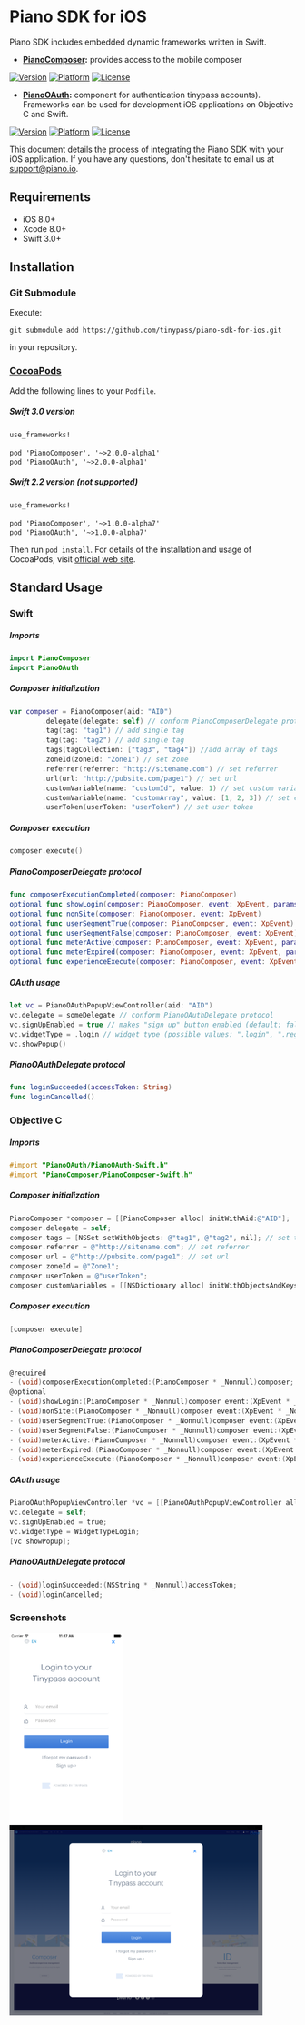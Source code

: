 # Piano SDK for iOS
Piano SDK includes embedded dynamic frameworks written in Swift.

- **[PianoComposer](http://cocoapods.org/pods/PianoComposer):** provides access to the mobile composer

[![Version](https://img.shields.io/cocoapods/v/PianoComposer.svg?style=flat)](http://cocoapods.org/pods/PianoComposer)
[![Platform](https://img.shields.io/cocoapods/p/PianoComposer.svg?style=flat)](http://cocoapods.org/pods/PianoComposer)
[![License](https://img.shields.io/cocoapods/l/PianoComposer.svg?style=flat)](http://cocoapods.org/pods/PianoComposer)

- **[PianoOAuth](http://cocoapods.org/pods/PianoOAuth):** component for authentication tinypass accounts). Frameworks can be used for development iOS applications on Objective C and Swift.

[![Version](https://img.shields.io/cocoapods/v/PianoOAuth.svg?style=flat)](http://cocoapods.org/pods/PianoOAuth)
[![Platform](https://img.shields.io/cocoapods/p/PianoOAuth.svg?style=flat)](http://cocoapods.org/pods/PianoOAuth)
[![License](https://img.shields.io/cocoapods/l/PianoOAuth.svg?style=flat)](http://cocoapods.org/pods/PianoOAuth)

This document details the process of integrating the Piano SDK with your iOS application. If you have any questions, don't hesitate to email us at support@piano.io.

## Requirements
- iOS 8.0+
- Xcode 8.0+
- Swift 3.0+

## Installation

### Git Submodule

Execute:
```
git submodule add https://github.com/tinypass/piano-sdk-for-ios.git
```	
in your repository. 

### [CocoaPods](https://cocoapods.org/)

Add the following lines to your `Podfile`.

##### Swift 3.0 version
```
use_frameworks!

pod 'PianoComposer', '~>2.0.0-alpha1'
pod 'PianoOAuth', '~>2.0.0-alpha1'
```

##### Swift 2.2 version (not supported)
```
use_frameworks!

pod 'PianoComposer', '~>1.0.0-alpha7'
pod 'PianoOAuth', '~>1.0.0-alpha7'
```
Then run `pod install`. For details of the installation and usage of CocoaPods, visit [official web site](https://cocoapods.org/).


## Standard Usage

### Swift
##### Imports
```Swift
import PianoComposer
import PianoOAuth
```

##### Composer initialization
```Swift
var composer = PianoComposer(aid: "AID")
        .delegate(delegate: self) // conform PianoComposerDelegate protocol
        .tag(tag: "tag1") // add single tag
        .tag(tag: "tag2") // add single tag
        .tags(tagCollection: ["tag3", "tag4"]) //add array of tags
        .zoneId(zoneId: "Zone1") // set zone
        .referrer(referrer: "http://sitename.com") // set referrer
        .url(url: "http://pubsite.com/page1") // set url
        .customVariable(name: "customId", value: 1) // set custom variable
        .customVariable(name: "customArray", value: [1, 2, 3]) // set custom variable
        .userToken(userToken: "userToken") // set user token
```

##### Composer execution
```Swift 
composer.execute()
``` 

##### PianoComposerDelegate protocol
```Swift 
func composerExecutionCompleted(composer: PianoComposer)
optional func showLogin(composer: PianoComposer, event: XpEvent, params: ShowLoginEventParams?)
optional func nonSite(composer: PianoComposer, event: XpEvent)
optional func userSegmentTrue(composer: PianoComposer, event: XpEvent)
optional func userSegmentFalse(composer: PianoComposer, event: XpEvent)    
optional func meterActive(composer: PianoComposer, event: XpEvent, params: PageViewMeterEventParams?)
optional func meterExpired(composer: PianoComposer, event: XpEvent, params: PageViewMeterEventParams?)    
optional func experienceExecute(composer: PianoComposer, event: XpEvent, params: ExperienceExecuteEventParams?)
```

##### OAuth usage
```Swift
let vc = PianoOAuthPopupViewController(aid: "AID")
vc.delegate = someDelegate // conform PianoOAuthDelegate protocol
vc.signUpEnabled = true // makes "sign up" button enabled (default: false)
vc.widgetType = .login // widget type (possible values: ".login", ".register")
vc.showPopup()
```

##### PianoOAuthDelegate protocol
```Swift
func loginSucceeded(accessToken: String)
func loginCancelled() 
```

### Objective C
##### Imports
```objective-c
#import "PianoOAuth/PianoOAuth-Swift.h"
#import "PianoComposer/PianoComposer-Swift.h"
```

##### Composer initialization
```objective-c
PianoComposer *composer = [[PianoComposer alloc] initWithAid:@"AID"];
composer.delegate = self;
composer.tags = [NSSet setWithObjects: @"tag1", @"tag2", nil]; // set tags
composer.referrer = @"http://sitename.com"; // set referrer
composer.url = @"http://pubsite.com/page1"; // set url
composer.zoneId = @"Zone1";
composer.userToken = @"userToken";
composer.customVariables = [[NSDictionary alloc] initWithObjectsAndKeys: @"1", @"customId", [[NSArray alloc] initWithObjects:@"1", @"2",@"3", nil], @"customArray", nil];
```

##### Composer execution
```objective-c 
[composer execute]
``` 

##### PianoComposerDelegate protocol
```objective-c
@required
- (void)composerExecutionCompleted:(PianoComposer * _Nonnull)composer;
@optional
- (void)showLogin:(PianoComposer * _Nonnull)composer event:(XpEvent * _Nonnull)event params:(ShowLoginEventParams * _Nullable)params;
- (void)nonSite:(PianoComposer * _Nonnull)composer event:(XpEvent * _Nonnull)event;
- (void)userSegmentTrue:(PianoComposer * _Nonnull)composer event:(XpEvent * _Nonnull)event;
- (void)userSegmentFalse:(PianoComposer * _Nonnull)composer event:(XpEvent * _Nonnull)event;
- (void)meterActive:(PianoComposer * _Nonnull)composer event:(XpEvent * _Nonnull)event params:(PageViewMeterEventParams * _Nullable)params;
- (void)meterExpired:(PianoComposer * _Nonnull)composer event:(XpEvent * _Nonnull)event params:(PageViewMeterEventParams * _Nullable)params;
- (void)experienceExecute:(PianoComposer * _Nonnull)composer event:(XpEvent * _Nonnull)event params:(ExperienceExecuteEventParams * _Nullable)params;
```

##### OAuth usage
```objective-c 
PianoOAuthPopupViewController *vc = [[PianoOAuthPopupViewController alloc] initWithAid:@"AID"];
vc.delegate = self;
vc.signUpEnabled = true;
vc.widgetType = WidgetTypeLogin;
[vc showPopup];
```

##### PianoOAuthDelegate protocol
```objective-c 
- (void)loginSucceeded:(NSString * _Nonnull)accessToken;
- (void)loginCancelled;
```


### Screenshots
<img src="Images/oauth_iphone.png" alt="OAuth_screenshot_1" height="335px" width="200px" />
<img src="Images/oauth_ipad.png" alt="OAuth_screenshot_2" height="335px" width="446px" />
